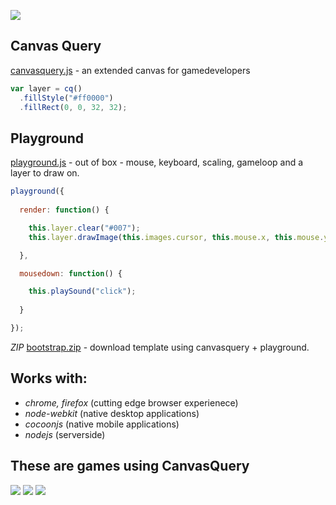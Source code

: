 <p class="center"><img src="http://canvasquery.com/images/scheme-x3.png"></p>

## Canvas Query

<a href="http://canvasquery.com/script/canvasquery.js">canvasquery.js</a> - an extended canvas for gamedevelopers


```javascript
var layer = cq()  
  .fillStyle("#ff0000")
  .fillRect(0, 0, 32, 32);
```

## Playground

<a href="http://canvasquery.com/script/playground.js">playground.js</a> - out of box - mouse, keyboard, scaling, gameloop and a layer to draw on.

```javascript
playground({ 
  
  render: function() {

    this.layer.clear("#007");
    this.layer.drawImage(this.images.cursor, this.mouse.x, this.mouse.y);

  },

  mousedown: function() {

    this.playSound("click");
    
  }

});
```

*ZIP* <a href="http://canvasquery.com/canvasquery-bootstrap.zip">bootstrap.zip</a> - download template using canvasquery + playground.

## Works with:

* *chrome, firefox* (cutting edge browser experienece)
* *node-webkit* (native desktop applications)
* *cocoonjs* (native mobile applications) 
* *nodejs* (serverside)

## These are games using CanvasQuery

<a href="http://qbqbqb.rezoner.net/play/"><img src="http://canvasquery.com/showcase/qbqbqb.png"></a>
<a href="http://www.rockpapershotgun.com/2014/09/04/jameson-the-pilot-elite-space-game/"><img src="http://canvasquery.com/showcase/jamesonthepilot.png"></a>
<a href="http://hotlinetrail.rezoner.net/"><img src="http://canvasquery.com/showcase/hotlinetrail.png"></a>
